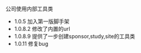 <!--
 * @Author: your name
 * @Date: 2022-02-05 00:15:52
 * @LastEditTime: 2022-02-28 14:09:40
 * @LastEditors: Please set LastEditors
 * @Description: 打开koroFileHeader查看配置 进行设置: https://github.com/OBKoro1/koro1FileHeader/wiki/%E9%85%8D%E7%BD%AE
 * @FilePath: \PyPackage\cjen\README.md
-->

公司使用内部工具类

- 1.0.5 加入第一版脚手架
- 1.0.8.2 修改了内置的url
- 1.0.8.9 提供了一步创建sponsor,study,site的工具类
- 1.0.11 修复bug